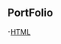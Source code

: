 ## PortFolio


-[HTML]([SentimentalAnalysis.png](https://hemanthnasaram.netlify.app/)https://hemanthnasaram.netlify.app/)

